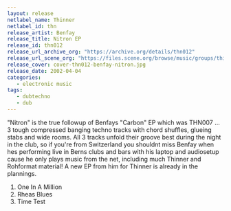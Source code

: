 ```yaml
---
layout: release
netlabel_name: Thinner
netlabel_id: thn
release_artist: Benfay
release_title: Nitron EP
release_id: thn012
release_url_archive_org: "https://archive.org/details/thn012"
release_url_scene_org: "https://files.scene.org/browse/music/groups/thinner/zip/"
release_cover: cover-thn012-benfay-nitron.jpg
release_date: 2002-04-04
categories:
   - electronic music
tags:
   - dubtechno
   - dub
---
```

"Nitron" is the true followup of Benfays "Carbon" EP which was 
THN007 ... 3 tough compressed banging techno tracks with chord 
shuffles, glueing stabs and wide rooms. All 3 tracks unfold their 
groove best during the night in the club, so if you're from 
Switzerland you shouldnt miss Benfay when hes performing live 
in Berns clubs and bars with his laptop and audiosetup cause he 
only plays music from the net, including much Thinner and 
Rohformat material! A new EP from him for Thinner is already in 
the plannings. 

1. One In A Million
2. Rheas Blues
3. Time Test
